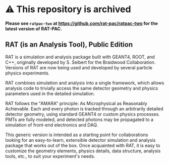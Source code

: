 # ⚠️ This repository is archived

**Please see `ratpac-two` at https://github.com/rat-pac/ratpac-two for the latest version of RAT-PAC.**

RAT (is an Analysis Tool), Public Edition
-----------------------------------------
RAT is a simulation and analysis package built with GEANT4, ROOT, and C++,
originally developed by S. Seibert for the Braidwood Collaboration. Versions
of RAT are now being used and developed by several particle physics
experiments.

RAT combines simulation and analysis into a single framework, which allows
analysis code to trivially access the same detector geometry and physics
parameters used in the detailed simulation.

RAT follows the "AMARA" principle: As Microphysical as Reasonably Achievable.
Each and every photon is tracked through an arbitrarily detailed detector
geometry, using standard GEANT4 or custom physics processes. PMTs are fully
modeled, and detected photons may be propagated to a simulation of front-end
electronics and DAQ.

This generic version is intended as a starting point for collaborations
looking for an easy-to-learn, extensible detector simulation and analysis
package that works out of the box. Once acquainted with RAT, it is easy to
customize the geometry elements, physics details, data structure, analysis
tools, etc., to suit your experiment's needs.

